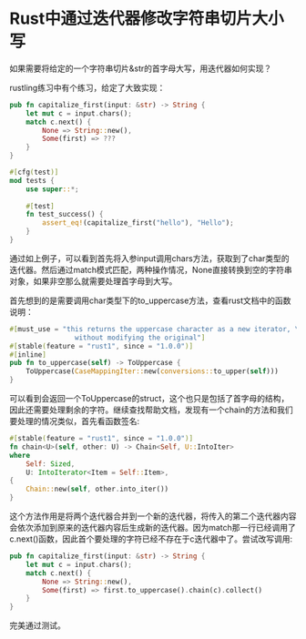 # Rust中通过迭代器修改字符串切片大小写

如果需要将给定的一个字符串切片&str的首字母大写，用迭代器如何实现？

rustling练习中有个练习，给定了大致实现：

```rust
pub fn capitalize_first(input: &str) -> String {
    let mut c = input.chars();
    match c.next() {
        None => String::new(),
        Some(first) => ???
    }
}

#[cfg(test)]
mod tests {
    use super::*;
    
    #[test]
    fn test_success() {
        assert_eq!(capitalize_first("hello"), "Hello");
    }
}
```

通过如上例子，可以看到首先将入参input调用chars方法，获取到了char类型的迭代器。然后通过match模式匹配，两种操作情况，None直接转换到空的字符串对象，如果非空那么就需要处理首字母到大写。

首先想到的是需要调用char类型下的to_uppercase方法，查看rust文档中的函数说明：

```rust
#[must_use = "this returns the uppercase character as a new iterator, \
                without modifying the original"]
#[stable(feature = "rust1", since = "1.0.0")]
#[inline]
pub fn to_uppercase(self) -> ToUppercase {
    ToUppercase(CaseMappingIter::new(conversions::to_upper(self)))
}
```

可以看到会返回一个ToUppercase的struct，这个也只是包括了首字母的结构，因此还需要处理剩余的字符。继续查找帮助文档，发现有一个chain的方法和我们要处理的情况类似，首先看函数签名:

```rust
#[stable(feature = "rust1", since = "1.0.0")]
fn chain<U>(self, other: U) -> Chain<Self, U::IntoIter>
where
    Self: Sized,
    U: IntoIterator<Item = Self::Item>,
{
    Chain::new(self, other.into_iter())
}
```

这个方法作用是将两个迭代器合并到一个新的迭代器，将传入的第二个迭代器内容会依次添加到原来的迭代器内容后生成新的迭代器。因为match那一行已经调用了c.next()函数，因此首个要处理的字符已经不存在于c迭代器中了。尝试改写调用:

```rust
pub fn capitalize_first(input: &str) -> String {
    let mut c = input.chars();
    match c.next() {
        None => String::new(),
        Some(first) => first.to_uppercase().chain(c).collect()
    }
}
```

完美通过测试。

